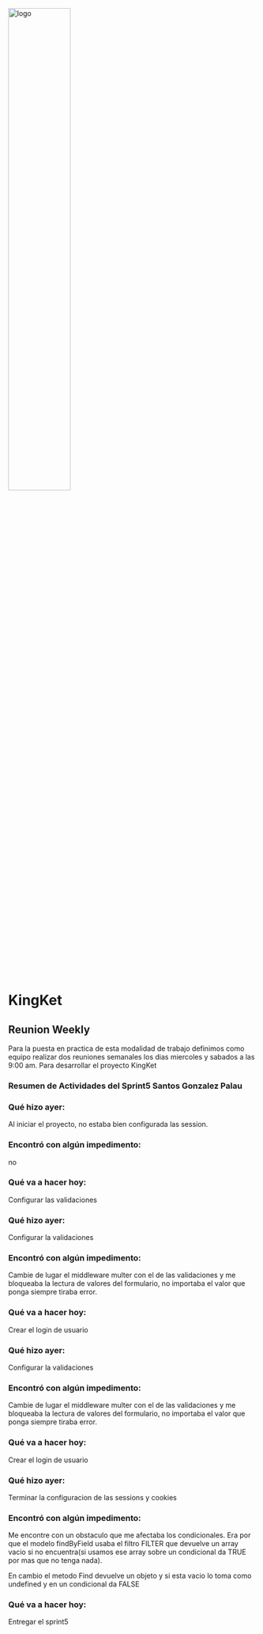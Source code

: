 <img src="/images/kingketLogo.jpg" alt="logo" width=50% text-align=center>
<h1 color=#F8D12F>KingKet</h1>

<h2 text-align=center>Reunion Weekly</h2>

<p>Para la puesta en practica de esta modalidad de trabajo definimos como equipo realizar dos reuniones semanales los dias miercoles y sabados a las 9:00 am. Para desarrollar el proyecto KingKet</p>

<h3 text-align=center>Resumen de Actividades del Sprint5 Santos Gonzalez Palau</h3>


<h3>
        Qué hizo ayer:

</h3>
<p>
        Al iniciar el proyecto, no estaba bien configurada las session. 
</p>

<h3>
Encontró con algún impedimento:
</h3>
<p>
no
</p>
<h3>
Qué va a hacer hoy:
</h3>
<p>
        Configurar las validaciones</p>
<h3>
        Qué hizo ayer:
</h3>
<p>
        Configurar la validaciones
</p>
<h3>
Encontró con algún impedimento:
</h3>
<p>
        Cambie de lugar el middleware multer con el de las validaciones y me bloqueaba la lectura de valores del formulario, no importaba el valor que ponga siempre tiraba error.</p>
<h3>
Qué va a hacer hoy:
</h3>
<p>
        Crear el login de usuario</p>
<h3>
        Qué hizo ayer:
</h3>
<p>
        Configurar la validaciones
</p>
<h3>
Encontró con algún impedimento:
</h3>
<p>
        Cambie de lugar el middleware multer con el de las validaciones y me bloqueaba la lectura de valores del formulario, no importaba el valor que ponga siempre tiraba error.</p>
<h3>
Qué va a hacer hoy:

</h3>
<p>
        Crear el login de usuario</p>

<h3>
        Qué hizo ayer:
</h3>
<p>
        Terminar la configuracion de las sessions y cookies
</p>
<h3>
Encontró con algún impedimento:
</h3>
<p>
        Me encontre con un obstaculo que me afectaba los condicionales. Era por que el modelo findByField usaba el filtro FILTER que devuelve un array vacio si no encuentra(si usamos ese array sobre un condicional da TRUE por mas que no tenga nada).
        </p>
        <p>En cambio el metodo Find devuelve un objeto y si esta vacio lo toma como undefined y en un condicional da FALSE<p>
<h3>
Qué va a hacer hoy:

</h3>
<p>
        Entregar el sprint5</p>
